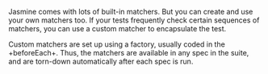 Jasmine comes with lots of built-in matchers. But you can create and use your own matchers too. 
If your tests frequently check certain sequences of matchers, you can use a custom matcher to 
encapsulate the test.

Custom matchers are set up using a factory, usually coded in the +beforeEach+. 
Thus, the matchers are available in any spec in the suite, and are torn-down
automatically after each spec is run. 

